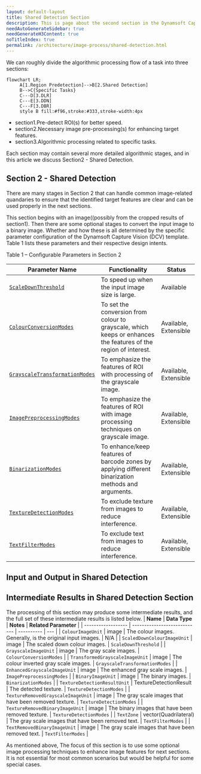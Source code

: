 ```yaml
---
layout: default-layout
title: Shared Detection Section
description: This is page about the second section in the Dynamsoft Capture Vision (DCV) Algorithm work flow. 
needAutoGenerateSidebar: true
needGenerateH3Content: true
noTitleIndex: true
permalink: /architecture/image-process/shared-detection.html
---
```

We can roughly divide the algorithmic processing flow of a task into three sections:
```mermaid
flowchart LR;
     A[1.Region Predetection]-->B[2.Shared Detection]
     B-->C{Specific Tasks}
     C---D[3.DLR]
     C---E[3.DDN]
     C---F[3.DBR]
     style B fill:#f96,stroke:#333,stroke-width:4px
```
* section1.Pre-detect ROI(s) for better speed.
* section2.Necessary image pre-processing(s) for enhancing target features.
* section3.Algorithmic processing related to specific tasks.

Each section may contain several more detailed algorithmic stages, and in this article we discuss Section2 - Shared Detection.

## Section 2 - Shared Detection

There are many stages in Section 2 that can handle common image-related quandaries to ensure that the identified target features are clear and can be used properly in the next sections.

This section begins with an image((possibly from the cropped results of section1). Then there are some optional stages to convert the input image to a binary image. Whether and how these is all determined by the specific parameter configuration of the Dynamsoft Capture Vision (DCV) template. Table 1 lists these parameters and their respective design intents.

Table 1 – Configurable Parameters in Section 2

| **Parameter Name** | **Functionality** | **Status** |
| ------------------ | ---------------------------- | ---------- |
| [`ScaleDownThreshold`]() | To speed up when the input image size is large. | Available |
| [`ColourConversionModes`]() | To set the conversion from colour to grayscale, which keeps or enhances the features of the region of interest. | Available, Extensible |
| [`GrayscaleTransformationModes`]() | To emphasize the features of ROI with processing of the grayscale image. | Available, Extensible |
| [`ImagePreprocessingModes`]() | To emphasize the features of ROI with image processing techniques on grayscale image. | Available, Extensible |
| [`BinarizationModes`]() | To enhance/keep features of barcode zones by applying different binarization methods and arguments. | Available, Extensible |
| [`TextureDetectionModes`]() | To exclude texture from images to reduce interference. | Available, Extensible |
| [`TextFilterModes`]() | To exclude text from images to reduce interference. | Available, Extensible |


## Input and Output in Shared Detection




## Intermediate Results in Shared Detection Section
The processing of this section may produce some intermediate results, and the full set of these intermediate results is listed below.
| **Name** | **Data Type** | **Notes** | **Related Parameter** |
| ------------------ | ---------------------------- | ---------- | --- |
| `ColourImageUnit` | image | The colour images. Generally, is the original input images. | N/A |
| `ScaledDownColourImageUnit` | image | The scaled down colour images. | `ScaleDownThreshold` |
| `GrayscaleImageUnit` | image | The gray scale images. | `ColourConversionModes` |
| `TransformedGrayscaleImageUnit` | image | The colour inverted gray scale images. | `GrayscaleTransformationModes` |
| `EnhancedGrayscaleImageUnit` | image | The enhanced gray scale images. | `ImagePreprocessingModes` |
| `BinaryImageUnit` | image | The binary images. | `BinarizationModes` |
| `TextureDetectionResultUnit` | TextureDetectionResult | The detected texture. | `TextureDetectionModes` |
| `TextureRemovedGrayscaleImageUnit` | image | The gray scale images that have been removed texture. | `TextureDetectionModes` |
| `TextureRemovedBinaryImageUnit` | image | The binary images that have been removed texture. | `TextureDetectionModes` |
| `TextZone` | vector(Quadrilateral) | The gray scale images that have been removed text. | `TextFilterModes` |
| `TextRemovedBinaryImageUnit` | image | The gray scale images that have been removed text. | `TextFilterModes` |
 
As mentioned above, The focus of this section is to use some optional image processing techniques to enhance image features for next sections. It is not essential for most common scenarios but would be helpful for some special cases.